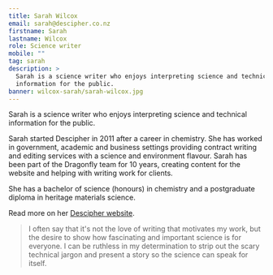 ```yaml
---
title: Sarah Wilcox
email: sarah@descipher.co.nz
firstname: Sarah
lastname: Wilcox
role: Science writer
mobile: ""
tag: sarah
description: >
  Sarah is a science writer who enjoys interpreting science and technical
  information for the public.
banner: wilcox-sarah/sarah-wilcox.jpg
---
```


Sarah is a science writer who enjoys interpreting science and technical
information for the public.

<!--more-->

Sarah started Descipher in 2011 after a career in chemistry. She has worked in
government, academic and business settings providing contract writing and
editing services with a science and environment flavour. Sarah has been part of
the Dragonfly team for 10 years, creating content for the website and helping
with writing work for clients.

She has a bachelor of science (honours) in chemistry and a postgraduate diploma
in heritage materials science.

Read more on her [Descipher website](http://www.descipher.co.nz).

> I often say that it's not the love of writing that motivates my work, but the
> desire to show how fascinating and important science is for everyone. I can
> be ruthless in my determination to strip out the scary technical jargon and
> present a story so the science can speak for itself.
